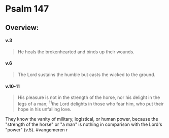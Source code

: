 # Psalm 147

## Overview:



#### v.3
>He heals the brokenhearted and binds up their wounds.

#### v.6
>The Lord sustains the humble but casts the wicked to the ground.

#### v.10-11
>His pleasure is not in the strength of the horse, nor his delight in the legs of a man; <sup>11</sup>the Lord delights in those who fear him, who put their hope in his unfailing love.

They know the vanity of military, logistical, or human power, because the "strength of the horse" or "a man" is nothing in comparison with the Lord's "power"
 (v.5).
 #vangemeren r
